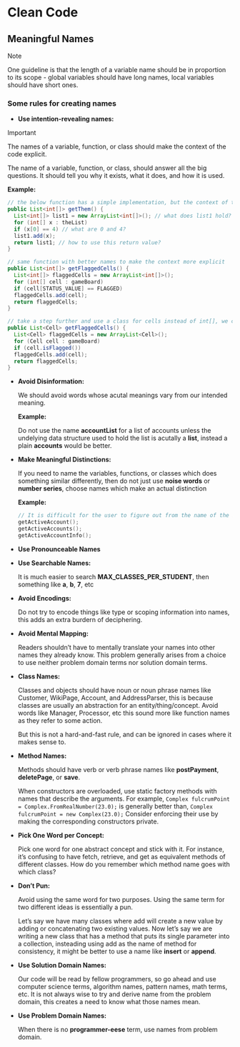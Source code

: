 # Clean Code

## Meaningful Names

> [!NOTE]
> One guideline is that the length of a variable name should be in proportion to its scope - global variables should have long names, local variables should have short ones.

### Some rules for creating names

* **Use intention-revealing names:**

> [!IMPORTANT]
> The names of a variable, function, or class should make the context of the code explicit.

  The name of a variable, function, or class, should answer all the big questions. It should tell you why it exists, what it does, and how it is used.

  **Example:**
  ```java
  // the below function has a simple implementation, but the context of the code is not explicit
  public List<int[]> getThem() {
    List<int[]> list1 = new ArrayList<int[]>(); // what does list1 hold?
    for (int[] x : theList)
    if (x[0] == 4) // what are 0 and 4?
    list1.add(x);
    return list1; // how to use this return value?
  }

  // same function with better names to make the context more explicit
  public List<int[]> getFlaggedCells() {
    List<int[]> flaggedCells = new ArrayList<int[]>();
    for (int[] cell : gameBoard)
    if (cell[STATUS_VALUE] == FLAGGED)
    flaggedCells.add(cell);
    return flaggedCells;
  }

  // take a step further and use a class for cells instead of int[], we can hide the magic numbers from user
  public List<Cell> getFlaggedCells() {
    List<Cell> flaggedCells = new ArrayList<Cell>();
    for (Cell cell : gameBoard)
    if (cell.isFlagged())
    flaggedCells.add(cell);
    return flaggedCells;
  }
  ```

* **Avoid Disinformation:** 

  We should avoid words whose acutal meanings vary from our intended meaning.

  **Example:** 

  Do not use the name **accountList** for a list of accounts unless the undelying data structure used to hold the list is acutally a **list**, instead a plain **accounts** would be better.

* **Make Meaningful Distinctions:**

  If you need to name the variables, functions, or classes which does something similar differently, then do not just use **noise words** or **number series**, choose names which make an actual distinction

  **Example:**
  ```cpp
  // It is difficult for the user to figure out from the name of the below functions, which one to call for his use case
  getActiveAccount();
  getActiveAccounts();
  getActiveAccountInfo();
  ```

* **Use Pronounceable Names** 

* **Use Searchable Names:** 

  It is much easier to search **MAX_CLASSES_PER_STUDENT**, then  something like **a**, **b**, **7**, etc

* **Avoid Encodings:**
  
  Do not try to encode things like type or scoping information into names, this adds an extra burdern of deciphering.

* **Avoid Mental Mapping:** 

  Readers shouldn’t have to mentally translate your names into other names they already know. This problem generally arises from a choice to use neither problem domain terms nor solution domain terms.

* **Class Names:**

  Classes and objects should have noun or noun phrase names like Customer, WikiPage, Account, and AddressParser, this is because classes are usually an abstraction for an entity/thing/concept. Avoid words like Manager, Processor, etc this sound more like function names as they refer to some action.

  But this is not a hard-and-fast rule, and can be ignored in cases where it makes sense to.

* **Method Names:**

  Methods should have verb or verb phrase names like **postPayment**, **deletePage**, or **save**.

  When constructors are overloaded, use static factory methods with names that describe the arguments. For example,
  `Complex fulcrumPoint = Complex.FromRealNumber(23.0);` 
  is generally better than,
  `Complex fulcrumPoint = new Complex(23.0);` 
  Consider enforcing their use by making the corresponding constructors private.

* **Pick One Word per Concept:** 

  Pick one word for one abstract concept and stick with it. For instance, it’s confusing to have fetch, retrieve, and get as equivalent methods of different classes. How do you remember which method name goes with which class?

* **Don’t Pun:**

  Avoid using the same word for two purposes. Using the same term for two different ideas is essentially a pun.

  Let’s say we have many classes where add will create a new value by adding or concatenating two existing values. Now let’s say we are writing a new class that has a method that puts its single parameter into a collection, insteading using add as the name of method for consistency, it might be better to use a name like **insert** or **append**.

* **Use Solution Domain Names:** 

  Our code will be read by fellow programmers, so go ahead and use computer science terms, algorithm names, pattern names, math terms, etc.
  It is not always wise to try and derive name from the problem domain, this creates a need to know what those names mean.

* **Use Problem Domain Names:** 

  When there is no **programmer-eese** term, use names from problem domain.
